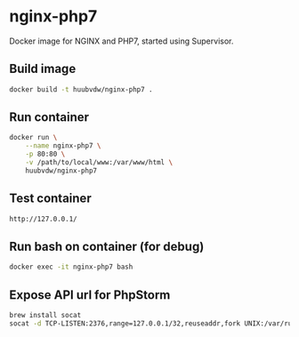 nginx-php7
==========

Docker image for NGINX and PHP7, started using Supervisor.

Build image
-----------

```bash
docker build -t huubvdw/nginx-php7 .
```


Run container
-------------
```bash
docker run \
    --name nginx-php7 \
    -p 80:80 \
    -v /path/to/local/www:/var/www/html \
    huubvdw/nginx-php7
```


Test container
--------------
```bash
http://127.0.0.1/
```


Run bash on container (for debug)
---------------------------------
```bash
docker exec -it nginx-php7 bash
```

Expose API url for PhpStorm
---------------------------------
```bash
brew install socat
socat -d TCP-LISTEN:2376,range=127.0.0.1/32,reuseaddr,fork UNIX:/var/run/docker.sock
```
